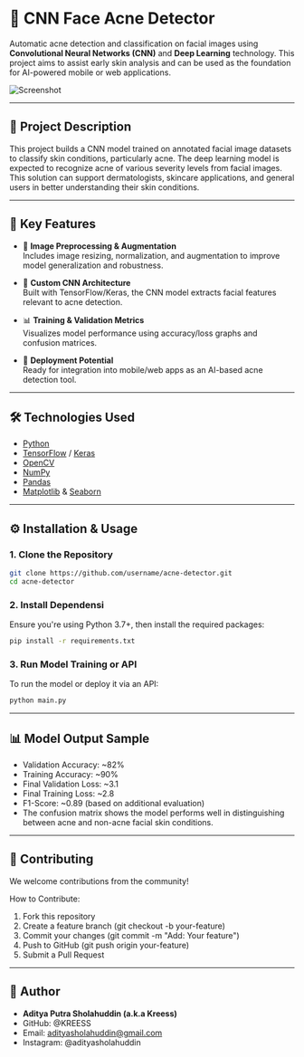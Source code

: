 # 🧠 CNN Face Acne Detector

Automatic acne detection and classification on facial images using **Convolutional Neural Networks (CNN)** and **Deep Learning** technology. This project aims to assist early skin analysis and can be used as the foundation for AI-powered mobile or web applications.

![Screenshot](https://github.com/user-attachments/assets/df0342dc-20fc-4ac7-b765-e4767ab658d3)

---

## 📌 Project Description

This project builds a CNN model trained on annotated facial image datasets to classify skin conditions, particularly acne. The deep learning model is expected to recognize acne of various severity levels from facial images. This solution can support dermatologists, skincare applications, and general users in better understanding their skin conditions.

---

## 🚀 Key Features

- 🔄 **Image Preprocessing & Augmentation**  
  Includes image resizing, normalization, and augmentation to improve model generalization and robustness.

- 🧠 **Custom CNN Architecture**  
  Built with TensorFlow/Keras, the CNN model extracts facial features relevant to acne detection.

- 📊 **Training & Validation Metrics**  
  Visualizes model performance using accuracy/loss graphs and confusion matrices.

- 📱 **Deployment Potential**  
  Ready for integration into mobile/web apps as an AI-based acne detection tool.

---

## 🛠️ Technologies Used

- [Python](https://www.python.org/)
- [TensorFlow](https://www.tensorflow.org/) / [Keras](https://keras.io/)
- [OpenCV](https://opencv.org/)
- [NumPy](https://numpy.org/)
- [Pandas](https://pandas.pydata.org/)
- [Matplotlib](https://matplotlib.org/) & [Seaborn](https://seaborn.pydata.org/)

---

## ⚙️ Installation & Usage

### 1. Clone the Repository

```bash
git clone https://github.com/username/acne-detector.git
cd acne-detector
```

### 2. Install Dependensi
Ensure you're using Python 3.7+, then install the required packages:

```bash
pip install -r requirements.txt
```

### 3. Run Model Training or API
To run the model or deploy it via an API:

```bash
python main.py
```

---

## 📊 Model Output Sample
- Validation Accuracy: ~82%
- Training Accuracy: ~90%
- Final Validation Loss: ~3.1
- Final Training Loss: ~2.8
- F1-Score: ~0.89 (based on additional evaluation)
- The confusion matrix shows the model performs well in distinguishing between acne and non-acne facial skin conditions.

---

## 🤝 Contributing
We welcome contributions from the community!

How to Contribute:
1. Fork this repository
2. Create a feature branch (git checkout -b your-feature)
3. Commit your changes (git commit -m "Add: Your feature")
4. Push to GitHub (git push origin your-feature)
5. Submit a Pull Request

---

## 👤 Author
- **Aditya Putra Sholahuddin (a.k.a Kreess)**
- GitHub: @KREESS
- Email: adityasholahuddin@gmail.com
- Instagram: @adityasholahuddin
